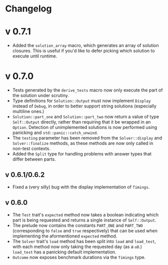 # Changelog

# v 0.7.1
- Added the `solution_array` macro, which generates an array of solution closures. This is useful if you'd like to defer picking which solution
to execute until runtime.

# v 0.7.0
- Tests generated by the `derive_tests` macro now only execute the part of the solution under scrutiny.
- Type definitions for `Solution::Output` must now implement `Display` instead of `Debug`, in order to better support string solutions (especially multiline ones.)
- `Solution::part_one` and `Solution::part_two` now return a value of type `Self::Output` directly, rather than requiring that it be wrapped in an `Option`. Detection
of unimplemented solutions is now performed using panicking and `std::panic::catch_unwind`.
- The `testing` parameter has been removed from the `Solver::display` and `Solver::finalize` methods, as these
methods are now only called in non-test contexts.
- Added the `Split` type for handling problems with answer types that differ between parts.

## v 0.6.1/0.6.2
- Fixed a (very silly) bug with the display implementation of `Timings`.

## v 0.6.0
- The `Test` trait's `expected` method now takes a boolean indicating which part is being requested and returns a single instance of `Self::Output`.
- The prelude now contains the constants `PART_ONE` and `PART_TWO` (corresponding to `false` and `true` respectively) that can be used when implementing the aformentioned `expected` method.
- The `Solver` trait's `load` method has been split into `load` and `load_test`, with each method now only taking the requested day (as a `u8`.) `load_test` has a panicking default implementation.
- `Outcome` now exposes benchmark durations via the `Timings` type.
